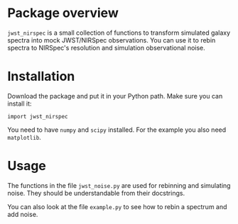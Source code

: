 # Package overview
`jwst_nirspec` is a small collection of functions to transform simulated
galaxy spectra into mock JWST/NIRSpec observations. You can use it to
rebin spectra to NIRSpec's resolution and simulation observational noise.

# Installation
Download the package and put it in your Python path. Make sure
you can install it:

    import jwst_nirspec

You need to have `numpy` and `scipy` installed. For the example you also
 need `matplotlib`.

# Usage
The functions in the file `jwst_noise.py` are used for rebinning and
simulating noise. They should be understandable from their docstrings.

You can also look at the file `example.py` to see how to rebin a
spectrum and add noise.